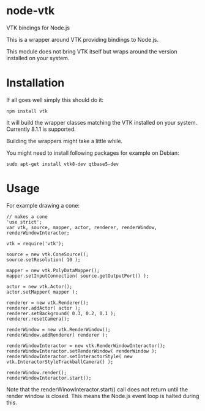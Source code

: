 # node-vtk
VTK bindings for Node.js

This is a wrapper around VTK providing bindings to Node.js.

This module does not bring VTK itself but wraps around the version installed
on your system.

Installation
============

If all goes well simply this should do it:
```
npm install vtk
```

It will build the wrapper classes matching the VTK installed on your system.
Currently 8.1.1 is supported.

Building the wrappers might take a little while.

You might need to install following packages for example on Debian:
```
sudo apt-get install vtk8-dev qtbase5-dev
```

Usage
=====

For example drawing a cone:

```
// makes a cone
'use strict';
var vtk, source, mapper, actor, renderer, renderWindow, renderWindowInteractor;

vtk = require('vtk');

source = new vtk.ConeSource();
source.setResolution( 10 );

mapper = new vtk.PolyDataMapper();
mapper.setInputConnection( source.getOutputPort() );

actor = new vtk.Actor();
actor.setMapper( mapper );

renderer = new vtk.Renderer();
renderer.addActor( actor );
renderer.setBackground( 0.3, 0.2, 0.1 );
renderer.resetCamera();

renderWindow = new vtk.RenderWindow();
renderWindow.addRenderer( renderer );

renderWindowInteractor = new vtk.RenderWindowInteractor();
renderWindowInteractor.setRenderWindow( renderWindow );
renderWindowInteractor.setInteractorStyle( new vtk.InteractorStyleTrackballCamera() );

renderWindow.render();
renderWindowInteractor.start();
```

Note that the renderWinowInteractor.start() call does not return until the render window is closed.
This means the Node.js event loop is halted during this.

